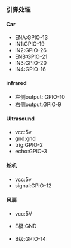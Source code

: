 ### 引脚处理

#### Car

* ENA:GPIO-13
* IN1:GPIO-19
* IN2:GPIO-26
* ENB:GPIO-21
* IN3:GPIO-20
* IN4:GPIO-16

#### infrared

* 左侧output: GPIO-10
* 右侧output:GPIO-9

#### Ultrasound

* vcc:5v
* gnd:gnd
* trig:GPIO-2
* echo:GPIO-3

#### 舵机

* vcc:5v
* signal:GPIO-12

#### 风扇

* vcc:5V

* E极:GND
* B级:GPIO-14

